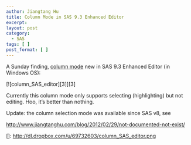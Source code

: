 ```yaml
---
author: Jiangtang Hu
title: Column Mode in SAS 9.3 Enhanced Editor
excerpt:
layout: post
category:
  - SAS
tags: [ ]
post_format: [ ]
---
```

A Sunday finding, [column mode][1] new in SAS 9.3 Enhanced Editor (in Windows OS): 

[![column_SAS_editor][3]][3]

Currently this column mode only supports selecting (highlighting) but not editing. Hoo, it’s better than nothing.

Update: the column selection mode was available since SAS v8, see

<http://www.jiangtanghu.com/blog/2012/02/29/not-documented-not-exist/>

 [1]: http://support.sas.com/documentation/cdl/en/hostwin/63047/HTML/default/viewer.htm#editor_enhanced.htm
 []: http://dl.dropbox.com/u/69732603/column_SAS_editor.png